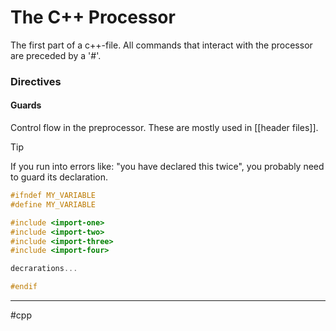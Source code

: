 # The C++ Processor

The first part of a c++-file. All commands that interact with the processor are preceded by a '#'.


### Directives

#### Guards

Control flow in the preprocessor. These are mostly used in [[header files]].

>[!tip]
>If you run into errors like: "you have declared this twice", you probably need to guard its declaration.

```c++
#ifndef MY_VARIABLE
#define MY_VARIABLE

#include <import-one>
#include <import-two>
#include <import-three>
#include <import-four>

decrarations...

#endif
```


---
#cpp 
